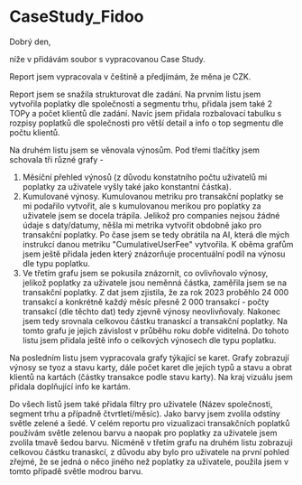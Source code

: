 # CaseStudy_Fidoo

Dobrý den, 

níže v přidávám soubor s vypracovanou Case Study.

Report jsem vypracovala v češtině a předjímám, že měna je CZK. 

Report jsem se snažila strukturovat dle zadání. 
Na prvním listu jsem vytvořila poplatky dle společností a segmentu trhu, přidala jsem také 2 TOPy a počet klientů dle zadání. Navíc jsem přidala rozbalovací tabulku s rozpisy poplatků dle společnosti pro větší detail a info o top segmentu dle počtu klientů.

Na druhém listu jsem se věnovala výnosům. Pod třemi tlačítky jsem schovala tři různé grafy - 
1. Měsíční přehled výnosů (z důvodu konstatního počtu uživatelů mi poplatky za uživatele vyšly také jako konstantní částka).
2. Kumulované výnosy. Kumulovanou metriku pro transakční poplatky se mi podařilo vytvořit, ale s kumulovanou merikou pro poplatky za uživatele jsem se docela trápila. Jelikož pro companies nejsou žádné údaje s daty/datumy, něšla mi metrika vytvořit obdobně jako pro transakční poplatky. Po čase jsem se tedy obrátila na AI, která dle mých instrukcí danou metriku "CumulativeUserFee" vytvořila. K oběma grafům jsem ještě přidala jeden který znázorňuje procentuální podíl na výnosu dle typu poplatku.
3. Ve třetím grafu jsem se pokusila znázornit, co ovlivňovalo výnosy, jelikož poplatky za uživatele jsou neměnná částka, zaměřila jsem se na transakční poplatky. Z dat jsem zjistila, že za rok 2023 proběhlo 24 000 transakcí a konkrétně každý měsíc přesně 2 000 transakcí - počty transakcí (dle těchto dat) tedy zjevně výnosy neovlivňovaly. Nakonec jsem tedy srovnala celkovou částku tranaskcí a transakční poplatky. Na tomto grafu je jejich závislost v průběhu roku dobře viditelná.
Do tohoto listu jsem přidala ještě info o celkových výnosech dle typu poplatku.

Na posledním listu jsem vypracovala grafy týkající se karet. Grafy zobrazují výnosy se tyoz a stavu karty, dále počet karet dle jejích typů a stavu a obrat klientů na kartách (částky transakce podle stavu karty). Na kraj vizuálu jsem přidala doplňující info ke kartám.

Do všech listů jsem také přidala filtry pro uživatele (Název společnosti, segment trhu a případně čtvrtletí/měsíc). Jako barvy jsem zvolila odstíny světle zelené a šedé. V celém reportu pro vizualizaci transakčních poplatků používám světle zelenou barvu a naopak pro poplatky za uživatele jsem zvolila tmavě šedou barvu. Nicméně v třetím grafu na druhém listu zobrazuji celkovou částku tranaskcí, z důvodu aby bylo pro uživatele na první pohled zřejmé, že se jedná o něco jiného než poplatky za uživatele, použila jsem v tomto případě světle modrou barvu. 
